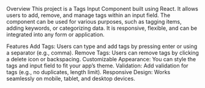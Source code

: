 Overview
This project is a Tags Input Component built using React. It allows users to add, remove, and manage tags within an input field. The component can be used for various purposes, such as tagging items, adding keywords, or categorizing data. It is responsive, flexible, and can be integrated into any form or application.

Features
Add Tags: Users can type and add tags by pressing enter or using a separator (e.g., comma).
Remove Tags: Users can remove tags by clicking a delete icon or backspacing.
Customizable Appearance: You can style the tags and input field to fit your app’s theme.
Validation: Add validation for tags (e.g., no duplicates, length limit).
Responsive Design: Works seamlessly on mobile, tablet, and desktop devices.
